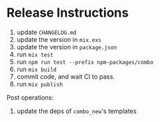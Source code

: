 # Release Instructions

1. update `CHANGELOG.md`
2. update the version in `mix.exs`
3. update the version in `package.json`
4. run `mix test`
5. run `npm run test --prefix npm-packages/combo`
6. run `mix build`
7. commit code, and wait CI to pass.
8. run `mix publish`

Post operations:

1. update the deps of `combo_new`'s templates
